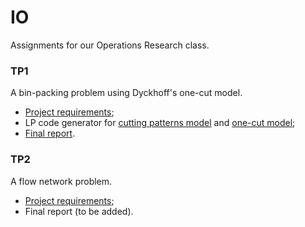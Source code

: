 # IO

Assignments for our Operations Research class.

### TP1

A bin-packing problem using Dyckhoff's one-cut model.

 - [Project requirements](TP1/Requirements.pdf);
 - LP code generator for [cutting patterns model](TP1/gilmore_gomory.py) and
   [one-cut model](TP1/dyckhoff.py);
 - [Final report](TP1/Report.pdf).

### TP2

A flow network problem.

 - [Project requirements](TP2/Requirements.pdf);
 - Final report (to be added).
